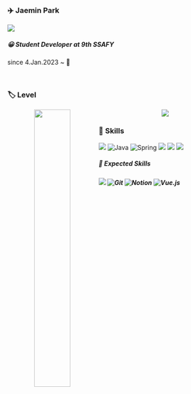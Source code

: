 ### :airplane: Jaemin Park

<img src="https://img.shields.io/badge/Jaemin9708@gmail.com-EA4335?style=flat-square&logo=Gmail&logoColor=white"/>

<br>

##### :grinning: Student Developer  at 9th SSAFY<br>

since 4.Jan.2023 ~ :ocean:

<br>

### :label: Level

<div align="center"><img src="https://github-readme-stats.vercel.app/api?username=Jaemin-Park9708&show_icons=true&count_private=true&hide_border=true" align="center" /><img align='left' width='40%' src="http://mazassumnida.wtf/api/v2/generate_badge?boj=catbirdseat"></div> 

### :rocket: Skills 

<img src="https://img.shields.io/badge/GitHub-181717?style=for-the-badge&logo=GitHub&logoColor=white"/> ![Java](https://img.shields.io/badge/Java-007396.svg?style=for-the-badge&logo=Java&logoColor=white) ![Spring](https://img.shields.io/badge/Spring-6DB33F.svg?style=for-the-badge&logo=Spring&logoColor=white) <img src="https://img.shields.io/badge/HTML5-E34F26?style=for-the-badge&logo=HTML5&logoColor=white"/> <img src="https://img.shields.io/badge/CSS3-1572B6?style=for-the-badge&logo=CSS3&logoColor=white"/> <img src="https://img.shields.io/badge/Bootstrap-7952B3?style=for-the-badge&logo=Bootstrap&logoColor=fafafa"/>



##### :satellite: Expected Skills

##### <img src="https://img.shields.io/badge/JavaScript-F7DF1E?style=for-the-badge&logo=JavaScript&logoColor=1c1c1c"/> ![Git](https://img.shields.io/badge/git-%23F05033.svg?style=for-the-badge&logo=git&logoColor=white) ![Notion](https://img.shields.io/badge/Notion-%23000000.svg?style=for-the-badge&logo=notion&logoColor=white) ![Vue.js](https://img.shields.io/badge/Vue.js-35495E?style=for-the-badge&logo=vuedotjs&logoColor=4FC08D)



